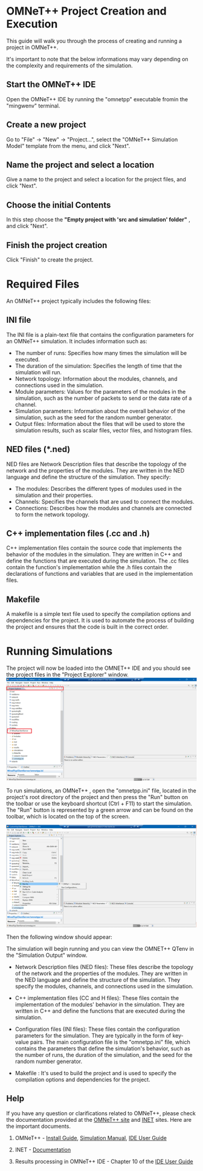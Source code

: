 
OMNeT++ Project Creation and Execution
======================

This guide will walk you through the process of creating and running a project in OMNeT++.

It's important to note that the below informations may vary depending on the complexity and requirements of the simulation.

 Start the OMNeT++ IDE
---------------------
Open the OMNeT++ IDE by running the "omnetpp" executable fromin the "mingwenv" terminal.

 Create a new project
---------------------
Go to "File" -> "New" -> "Project...", select the "OMNeT++ Simulation Model" template from the menu, and click "Next". 

Name the project and select a location
---------------------
Give a name to the project and select a location for the project files, and click "Next". 


Choose the initial Contents
---------------------
In this step choose the **"Empty project with 'src and simulation' folder"** , and click "Next". 


 Finish the project creation
---------------------
Click "Finish" to create the project.

Required Files
======================
An OMNeT++ project typically includes the following files:

 INI file
---------------------
The INI file is a plain-text file that contains the configuration parameters for an OMNeT++ simulation. It includes information such as:

* The number of runs: Specifies how many times the simulation will be executed.
* The duration of the simulation: Specifies the length of time that the simulation will run.
* Network topology: Information about the modules, channels, and connections used in the simulation.
* Module parameters: Values for the parameters of the modules in the simulation, such as the number of packets to send or the data rate of a channel.
* Simulation parameters: Information about the overall behavior of the simulation, such as the seed for the random number generator.
* Output files: Information about the files that will be used to store the simulation results, such as scalar files, vector files, and histogram files.

NED files (*.ned)
---------------------
NED files are Network Description files that describe the topology of the network and the properties of the modules. They are written in the NED language and define the structure of the simulation. They specify:

* The modules: Describes the different types of modules used in the simulation and their properties.
* Channels: Specifies the channels that are used to connect the modules.
* Connections: Describes how the modules and channels are connected to form the network topology.

C++ implementation files (.cc and .h)
---------------------
C++ implementation files contain the source code that implements the behavior of the modules in the simulation. They are written in C++ and define the functions that are executed during the simulation. The .cc files contain the function's implementation while the .h files contain the declarations of functions and variables that are used in the implementation files.

Makefile
---------------------
A makefile is a simple text file used to specify the compilation options and dependencies for the project. It is used to automate the process of building the project and ensures that the code is built in the correct order.

Running Simulations
======================
The project will now be loaded into the OMNET++ IDE and you should see the project files in the "Project Explorer" window.
![project_explorer.png](project_explorer.png?raw=true "Title")


To run simulations, an OMNeT++ , open the "omnetpp.ini" file, located in the project's root directory of the project and then press the "Run" button on the toolbar or use the keyboard shortcut (Ctrl + F11) to start the simulation. The "Run" button is represented by a green arrow and can be found on the toolbar, which is located on the top of the screen.

![run_project](run_project.png?raw=true "Title")

Then the following window should appear:

The simulation will begin running and you can view the OMNET++ QTenv in the "Simulation Output" window. 


* Network Description files (NED files): These files describe the topology of the network and the properties of the modules. They are written in the NED language and define the structure of the simulation. They specify the modules, channels, and connections used in the simulation.
* C++ implementation files (CC and H files): These files contain the implementation of the modules' behavior in the simulation. They are written in C++ and define the functions that are executed during the simulation.

* Configuration files (INI files): These files contain the configuration parameters for the simulation. They are typically in the form of key-value pairs. The main configuration file is the "omnetpp.ini" file, which contains the parameters that define the simulation's behavior, such as the number of runs, the duration of the simulation, and the seed for the random number generator.
* Makefile : It's used to build the project and is used to specify the compilation options and dependencies for the project.


## Help

If you have any question or clarifications related to OMNeT++, please check the documentation provided at the [OMNeT++ site](https://www.omnetpp.org) and
[INET](https://inet.omnetpp.org) sites. Here are the important documents.

1. OMNeT++ - [Install Guide](https://www.omnetpp.org/doc/omnetpp/InstallGuide.pdf), 
   [Simulation Manual](https://www.omnetpp.org/doc/omnetpp/SimulationManual.pdf), 
   [IDE User Guide](https://www.omnetpp.org/doc/omnetpp/UserGuide.pdf)

2. INET - [Documentation](https://inet.omnetpp.org/Introduction.html)

3. Results processing in OMNeT++ IDE - Chapter 10 of the [IDE User Guide](https://www.omnetpp.org/doc/omnetpp/UserGuide.pdf)


